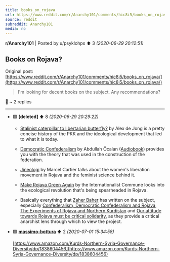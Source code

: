 ```yaml
---
title: books_on_rojava
url: https://www.reddit.com/r/Anarchy101/comments/hic8i5/books_on_rojava/
source: reddit
subreddit: Anarchy101
media: no
---
```

**r/Anarchy101** | Posted by u/psyklohps ⬆️ 3 _(2020-06-29 20:12:51)_

## Books on Rojava?

Original post: [https://www.reddit.com/r/Anarchy101/comments/hic8i5/books_on_rojava/](https://www.reddit.com/r/Anarchy101/comments/hic8i5/books_on_rojava/)

> I'm looking for decent books on the subject. Any recommendations?

💬 ~ 2 replies

---

* 🟩 **[deleted]** ⬆️ 8 _(2020-06-29 20:29:22)_

	* [Stalinist caterpillar to libertarian butterfly?](https://theanarchistlibrary.org/library/alex-de-jong-stalinist-caterpillar-into-libertarian-butterfly) by Alex de Jong is a pretty concise history of the PKK and the ideological development that led to what it is today.

	* [Democratic Confederalism](https://theanarchistlibrary.org/library/abdullah-ocalan-democratic-confederalism) by Abdullah Öcalan ([Audiobook](https://invidio.us/watch?v=i1tM_G-R0mI)) provides you with the theory that was used in the construction of the federation.

	* [Jineologi](https://theanarchistlibrary.org/library/marcel-cartier-jineoloji) by Marcel Cartier talks about the women's liberation movement in Rojava and the feminist science behind it.

	* [Make Rojava Green Again](https://theanarchistlibrary.org/library/internationalist-commune-make-rojava-green-again) by the Internationalist Commune looks into the ecological revolution that's being spearheaded in Rojava.

	* Basically everything that [Zaher Baher](https://theanarchistlibrary.org/category/author/zaher-baher) has written on the subject, especially [Confederalism, Democratic Confederalism and Rojava](https://theanarchistlibrary.org/library/zaher-baher-confederalism-democratic-confederalism-and-rojava), [The Experiments of Rojava and Northern Kurdistan](https://theanarchistlibrary.org/library/zaher-baher-the-experiments-of-rojava-and-northern-kurdistan-turkey-for-launching-the-social-re) and [Our attitude towards Rojava must be critical solidarity](https://theanarchistlibrary.org/library/zaher-baher-our-attitude-towards-rojava-must-be-critical-solidarity), as they provide a critical anarchist lens through which to view the project.

* 🟩 **[massimo-bottura](https://www.reddit.com/user/massimo-bottura)** ⬆️ 2 _(2020-07-01 15:34:58)_

	[https://www.amazon.com/Kurds-Northern-Syria-Governance-Diversity/dp/1838604456](https://www.amazon.com/Kurds-Northern-Syria-Governance-Diversity/dp/1838604456)


